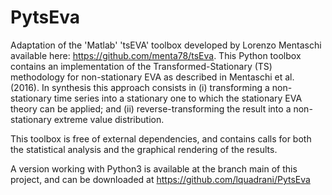 
# PytsEva

Adaptation of the 'Matlab' 'tsEVA' toolbox developed by Lorenzo Mentaschi available here: <https://github.com/menta78/tsEva>. This Python toolbox contains an implementation of the Transformed-Stationary (TS) methodology for non-stationary EVA as described in Mentaschi et al. (2016). In synthesis this approach consists in (i) transforming a non-stationary time series into a stationary one to which the stationary EVA theory can be applied; and (ii) reverse-transforming the result into a non-stationary extreme value distribution.

This toolbox is free of external dependencies, and contains calls for both the statistical analysis and the graphical rendering of the results.

A version working with Python3 is available at the branch main of this project, and can be downloaded at <https://github.com/lquadrani/PytsEva>
